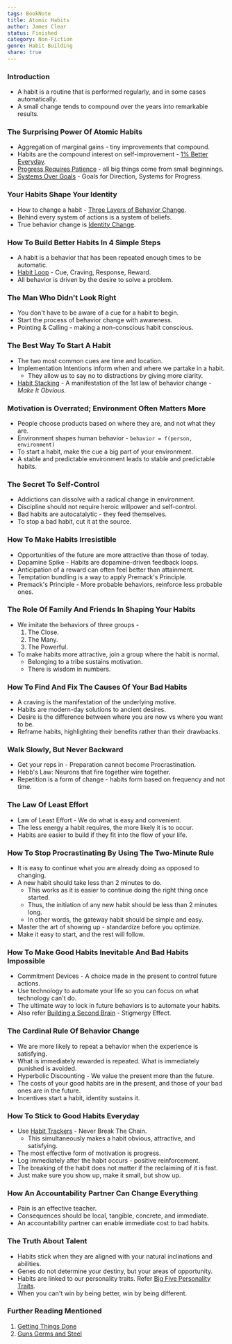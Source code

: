 ```yaml
---
tags: BookNote
title: Atomic Habits
author: James Clear
status: Finished
category: Non-Fiction
genre: Habit Building
share: true
---
```


### Introduction

* A habit is a routine that is performed regularly, and in some cases automatically.
* A small change tends to compound over the years into remarkable results.

### The Surprising Power Of Atomic Habits

* Aggregation of marginal gains - tiny improvements that compound.
* Habits are the compound interest on self-improvement - [1% Better Everyday](./1%25%20Better%20Everyday.md).
* [Progress Requires Patience](./Progress%20Requires%20Patience.md) - all big things come from small beginnings.
* [Systems Over Goals](./Systems%20Over%20Goals.md) - Goals for Direction, Systems for Progress.

### Your Habits Shape Your Identity

* How to change a habit - [Three Layers of Behavior Change](./Three%20Layers%20of%20Behavior%20Change.md).
* Behind every system of actions is a system of beliefs.
* True behavior change is [Identity Change](./Identity%20Change.md).

### How To Build Better Habits In 4 Simple Steps

* A habit is a behavior that has been repeated enough times to be automatic.
* [Habit Loop](./Habit%20Loop.md) - Cue, Craving, Response, Reward.
* All behavior is driven by the desire to solve a problem.

### The Man Who Didn't Look Right

* You don't have to be aware of a cue for a habit to begin.
* Start the process of behavior change with awareness.
* Pointing & Calling - making a non-conscious habit conscious.

### The Best Way To Start A Habit

* The two most common cues are time and location.
* Implementation Intentions inform when and where we partake in a habit.
  * They allow us to say no to distractions by giving more clarity.
* [Habit Stacking](./Habit%20Stacking.md) - A manifestation of the 1st law of behavior change - *Make It Obvious*.

### Motivation is Overrated; Environment Often Matters More

* People choose products based on where they are, and not what they are.
* Environment shapes human behavior - `behavior = f(person, environment)`
* To start a habit, make the cue a big part of your environment.
* A stable and predictable environment leads to stable and predictable habits.

### The Secret To Self-Control

* Addictions can dissolve with a radical change in environment.
* Discipline should not require heroic willpower and self-control.
* Bad habits are autocatalytic - they feed themselves.
* To stop a bad habit, cut it at the source.

### How To Make Habits Irresistible

* Opportunities of the future are more attractive than those of today.
* Dopamine Spike - Habits are dopamine-driven feedback loops.
* Anticipation of a reward can often feel better than attainment.
* Temptation bundling is a way to apply Premack's Principle.
* Premack's Principle - More probable behaviors, reinforce less probable ones.

### The Role Of Family And Friends In Shaping Your Habits

* We imitate the behaviors of three groups - 
  1. The Close.
  1. The Many.
  1. The Powerful.
* To make habits more attractive, join a group where the habit is normal.
  * Belonging to a tribe sustains motivation.
  * There is wisdom in numbers.

### How To Find And Fix The Causes Of Your Bad Habits

* A craving is the manifestation of the underlying motive.
* Habits are modern-day solutions to ancient desires.
* Desire is the difference between where you are now vs where you want to be.
* Reframe habits, highlighting their benefits rather than their drawbacks.

### Walk Slowly, But Never Backward

* Get your reps in - Preparation cannot become Procrastination.
* Hebb's Law: Neurons that fire together wire together.
* Repetition is a form of change - habits form based on frequency and not time.

### The Law Of Least Effort

* Law of Least Effort - We do what is easy and convenient.
* The less energy a habit requires, the more likely it is to occur.
* Habits are easier to build if they fit into the flow of your life.

### How To Stop Procrastinating By Using The Two-Minute Rule

* It is easy to continue what you are already doing as opposed to changing.
* A new habit should take less than 2 minutes to do.
  * This works as it is easier to continue doing the right thing once started.
  * Thus, the initiation of any new habit should be less than 2 minutes long.
  * In other words, the gateway habit should be simple and easy.
* Master the art of showing up - standardize before you optimize.
* Make it easy to start, and the rest will follow.

### How To Make Good Habits Inevitable And Bad Habits Impossible

* Commitment Devices - A choice made in the present to control future actions.
* Use technology to automate your life so you can focus on what technology can't do.
* The ultimate way to lock in future behaviors is to automate your habits.
* Also refer [Building a Second Brain](./Building%20a%20Second%20Brain.md#^Chapter6) - Stigmergy Effect.

### The Cardinal Rule Of Behavior Change

* We are more likely to repeat a behavior when the experience is satisfying.
* What is immediately rewarded is repeated. What is immediately punished is avoided.
* Hyperbolic Discounting - We value the present more than the future.
* The costs of your good habits are in the present, and those of your bad ones are in the future.
* Incentives start a habit, identity sustains it.

### How To Stick to Good Habits Everyday

* Use [Habit Trackers](Habit%20Trackers.md) - Never Break The Chain.
  * This simultaneously makes a habit obvious, attractive, and satisfying.
* The most effective form of motivation is progress.
* Log immediately after the habit occurs - positive reinforcement.
* The breaking of the habit does not matter if the reclaiming of it is fast.
* Just make sure you show up, make it small, but show up.

### How An Accountability Partner Can Change Everything

* Pain is an effective teacher.
* Consequences should be local, tangible, concrete, and immediate.
* An accountability partner can enable immediate cost to bad habits.

### The Truth About Talent

* Habits stick when they are aligned with your natural inclinations and abilities.
* Genes do not determine your destiny, but your areas of opportunity.
* Habits are linked to our personality traits. Refer [Big Five Personality Traits](./Big%20Five%20Personality%20Traits.md).
* When you can't win by being better, win by being different.

### Further Reading Mentioned

1. [Getting Things Done](./Getting%20Things%20Done.md)
1. [Guns Germs and Steel](./Guns%20Germs%20and%20Steel.md)
